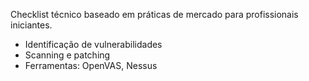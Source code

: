 Checklist técnico baseado em práticas de mercado para profissionais iniciantes.

- Identificação de vulnerabilidades
- Scanning e patching
- Ferramentas: OpenVAS, Nessus